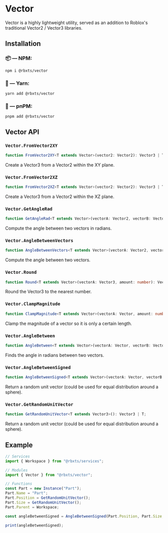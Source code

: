 # Vector

Vector is a highly lightweight utility, served as an addition to Roblox's traditional Vector2 / Vector3 libraries.

## Installation

### 📦 — NPM:

```
npm i @rbxts/vector
```

### 🧶 — Yarn:

```
yarn add @rbxts/vector
```

### 📀 — pnPM:

```
pnpm add @rbxts/vector
```

## Vector API

### `Vector.FromVector2XY`

```ts
function FromVector2XY<T extends Vector>(vector2: Vector2): Vector3 | T;
```

Create a Vector3 from a Vector2 within the XY plane.

### `Vector.FromVector2XZ`

```ts
function FromVector2XZ<T extends Vector>(vector2: Vector2): Vector3 | T;
```

Create a Vector3 from a Vector2 within the XZ plane.

### `Vector.GetAngleRad`

```ts
function GetAngleRad<T extends Vector>(vectorA: Vector2, vectorB: Vector2): number | T;
```

Compute the angle between two vectors in radians.

### `Vector.AngleBetweenVectors`

```ts
function AngleBetweenVectors<T extends Vector>(vectorA: Vector2, vectorB: Vector2): number | T;
```

Compute the angle between two vectors.

### `Vector.Round`

```ts
function Round<T extends Vector>(vectorA: Vector3, amount: number): Vector3 | T;
```

Round the Vector3 to the nearest number.

### `Vector.ClampMagnitude`

```ts
function ClampMagnitude<T extends Vector>(vectorA: Vector, amount: number): number | T;
```

Clamp the magnitude of a vector so it is only a certain length.

### `Vector.AngleBetween`

```ts
function AngleBetween<T extends Vector>(vectorA: Vector, vectorB: Vector): number | T;
```

Finds the angle in radians between two vectors.

### `Vector.AngleBetweenSigned`

```ts
function AngleBetweenSigned<T extends Vector>(vectorA: Vector, vectorB: Vector, axisVector: Vector): number | T;
```

Return a random unit vector (could be used for equal distribution around a sphere).

### `Vector.GetRandomUnitVector`

```ts
function GetRandomUnitVector<T extends Vector3>(): Vector3 | T;
```

Return a random unit vector (could be used for equal distribution around a sphere).

## Example

```ts
// Services
import { Workspace } from "@rbxts/services";

// Modules
import { Vector } from "@rbxts/vector";

// Functions
const Part = new Instance("Part");
Part.Name = "Part";
Part.Position = GetRandomUnitVector();
Part.Size = GetRandomUnitVector();
Part.Parent = Workspace;

const angleBetweenSigned = AngleBetweenSigned(Part.Position, Part.Size, Vector3.new(1, 1, 1));

print(angleBetweenSigned);
```
